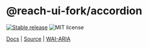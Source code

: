 # @reach-ui-fork/accordion

[![Stable release](https://img.shields.io/npm/v/@reach-ui-fork/accordion.svg)](https://npm.im/@reach-ui-fork/accordion) ![MIT license](https://badgen.now.sh/badge/license/MIT)

[Docs](https://reach.tech/accordion) | [Source](https://github.com/reach/reach-ui/tree/main/packages/accordion) | [WAI-ARIA](https://www.w3.org/TR/wai-aria-practices-1.2/#accordion)
